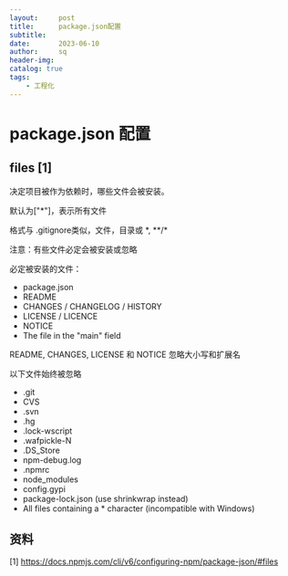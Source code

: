 ```yaml
---
layout:     post
title:      package.json配置
subtitle:   
date:       2023-06-10
author:     sq
header-img: 
catalog: true
tags:
    - 工程化
---
```

# package.json 配置

## files [1]
决定项目被作为依赖时，哪些文件会被安装。

默认为\["*"\]，表示所有文件

格式与 .gitignore类似，文件，目录或 \*, \*\*/\*

注意：有些文件必定会被安装或忽略

必定被安装的文件：
* package.json
* README
* CHANGES / CHANGELOG / HISTORY
* LICENSE / LICENCE
* NOTICE
* The file in the "main" field

README, CHANGES, LICENSE 和 NOTICE 忽略大小写和扩展名

以下文件始终被忽略
* .git
* CVS
* .svn
* .hg
* .lock-wscript
* .wafpickle-N
* .DS_Store
* npm-debug.log
* .npmrc
* node_modules
* config.gypi
* package-lock.json (use shrinkwrap instead)
* All files containing a * character (incompatible with Windows)



## 资料
[1] https://docs.npmjs.com/cli/v6/configuring-npm/package-json/#files
